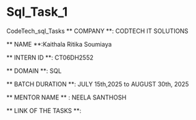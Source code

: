 # Sql_Task_1
CodeTech_sql_Tasks ** COMPANY **: CODTECH IT SOLUTIONS

** NAME **:Kaithala Ritika Soumiaya

** INTERN ID **: CT06DH2552

** DOMAIN **: SQL

** BATCH DURATION **: JULY 15th,2025 to AUGUST 30th, 2025

** MENTOR NAME ** : NEELA SANTHOSH

** LINK OF THE TASKS **:
